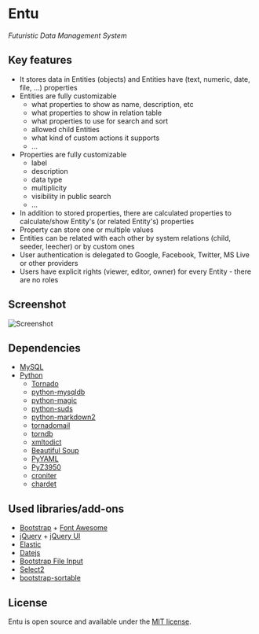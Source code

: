 # Entu

_Futuristic Data Management System_


## Key features

* It stores data in Entities (objects) and Entities have (text, numeric, date, file, …) properties
* Entities are fully customizable
    * what properties to show as name, description, etc
    * what properties to show in relation table
    * what properties to use for search and sort
    * allowed child Entities
    * what kind of custom actions it supports
    * ...
* Properties are fully customizable
    * label
    * description
    * data type
    * multiplicity
    * visibility in public search
    * ...
* In addition to stored properties, there are calculated properties to calculate/show Entity's (or related Entity's) properties
* Property can store one or multiple values
* Entities can be related with each other by system relations (child, seeder, leecher) or by custom ones
* User authentication is delegated to Google, Facebook, Twitter, MS Live or other providers
* Users have explicit rights (viewer, editor, owner) for every Entity - there are no roles


## Screenshot

![Screenshot](https://raw.github.com/argoroots/Entu/2013-07-01/static/images/screenshot.png "Screenshot")


## Dependencies

* [MySQL](http://www.mysql.com/)
* [Python](http://www.python.org/)
    * [Tornado](http://www.tornadoweb.org)
    * [python-mysqldb](http://mysql-python.sourceforge.net)
    * [python-magic](https://github.com/ahupp/python-magic)
    * [python-suds](https://fedorahosted.org/suds/)
    * [python-markdown2](https://github.com/trentm/python-markdown2)
    * [tornadomail](https://github.com/equeny/tornadomail)
    * [torndb](https://github.com/bdarnell/torndb)
    * [xmltodict](https://github.com/martinblech/xmltodict)
    * [Beautiful Soup](http://www.crummy.com/software/BeautifulSoup)
    * [PyYAML](http://pyyaml.org)
    * [PyZ3950](http://www.panix.com/~asl2/software/PyZ3950/)
    * [croniter](https://github.com/taichino/croniter)
    * [chardet](https://github.com/erikrose/chardet)


## Used libraries/add-ons

* [Bootstrap](http://twitter.github.io/bootstrap/) + [Font Awesome](http://fortawesome.github.io/Font-Awesome/)
* [jQuery](http://jquery.com/) + [jQuery UI](http://jqueryui.com/)
* [Elastic](http://unwrongest.com/projects/elastic/)
* [Datejs](http://www.datejs.com/)
* [Bootstrap File Input](https://github.com/grevory/bootstrap-file-input)
* [Select2](http://ivaynberg.github.com/select2)
* [bootstrap-sortable](https://github.com/drvic10k/bootstrap-sortable)


## License

Entu is open source and available under the [MIT license](LICENSE.md).
